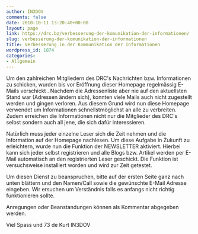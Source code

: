 ```yaml
---
author: IN3DOV
comments: false
date: 2010-10-11 13:20:40+00:00
layout: page
link: https://drc.bz/verbesserung-der-komunikation-der-informationen/
slug: verbesserung-der-komunikation-der-informationen
title: Verbesserung in der Kommunikation der Informationen
wordpress_id: 1874
categories:
- Allgemein
---
```


Um den zahlreichen Mitgliedern des DRC's Nachrichten bzw. Informationen zu schicken, wurden bis vor Eröffnung dieser Homepage regelmässig E-Mails verschickt . Nachdem die Adressenliste aber nie auf den aktuellsten Stand war (Adressen ändern sich), konnten viele Mails auch nicht zugestellt werden und gingen verloren. Aus diesem Grund wird nun diese Homepage verwendet um Informationen schnellstmöglichst an alle zu verbreiten. Zudem erreichen die Informationen nicht nur die Mitglieder des DRC's selbst sondern auch all jene, die sich dafür interessieren.

Natürlich muss jeder einzelne Leser sich die Zeit nehmen und die Information auf der Homepage nachlesen. Um diese Aufgabe in Zukunft zu erleichtern, wurde nun die Funktion der NEWSLETTER aktiviert. Hierbei kann sich jeder selbst registrieren und alle Blogs bzw. Artikel werden per E-Mail automatisch an den registrierten Leser geschickt. Die Funktion ist versuchsweise installiert worden und wird zur Zeit getestet.

Um diesen Dienst zu beanspruchen, bitte auf der ersten Seite ganz nach unten blättern und den Namen/Call sowie die gewünschte E-Mail Adresse eingeben. Wir ersuchen um Verständnis falls es anfangs nicht richtig funktionieren sollte.

Anregungen oder Beanstandungen können als Kommentar abgegeben werden.

Viel Spass und 73 de Kurt IN3DOV
